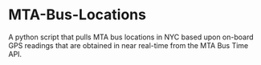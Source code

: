 MTA-Bus-Locations
=================
A python script that pulls MTA bus locations in NYC based upon on-board GPS readings that are obtained in near real-time from the MTA Bus Time API.

